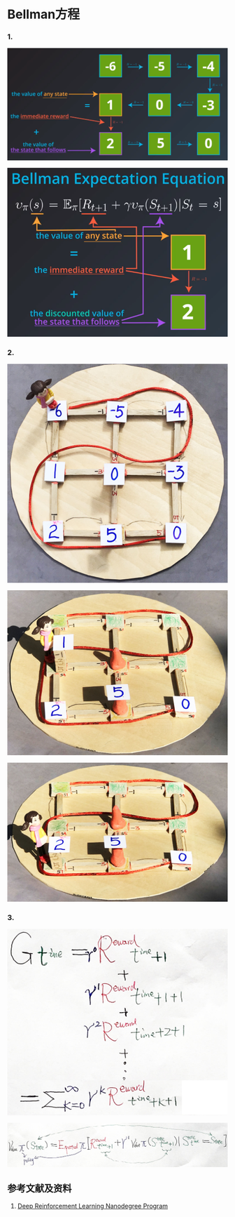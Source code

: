 # Bellman方程

### 1.

![](/images/体验强化学习的基本概念/Bellman方程/1a1.png)

![](/images/体验强化学习的基本概念/Bellman方程/1a2.png)

### 2.

![](/images/体验强化学习的基本概念/Bellman方程/2a1.jpg)

![](/images/体验强化学习的基本概念/Bellman方程/2a2.jpg)

![](/images/体验强化学习的基本概念/Bellman方程/2a3.jpg)

### 3.

![](/images/体验强化学习的基本概念/Bellman方程/3a1.jpg)

![](/images/体验强化学习的基本概念/Bellman方程/3a2.jpg)

## 参考文献及资料

1. [Deep Reinforcement Learning Nanodegree Program](https://www.udacity.com/course/deep-reinforcement-learning-nanodegree--nd893)